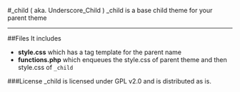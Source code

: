 #_child ( aka. Underscore_Child )
_child is a base child theme for your parent theme

---

##Files
It includes
- **style.css** which has a tag template for the parent name
- **functions.php** which enqueues the style.css of parent theme and then style.css of `_child`

###License
_child is licensed under GPL v2.0 and is distributed as is.
